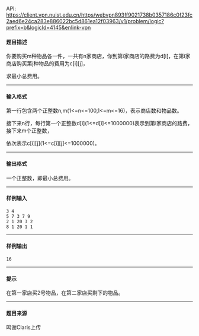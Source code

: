 API: https://client.vpn.nuist.edu.cn/https/webvpn893ff9021738b0357186c0f23fc2aed6e24ca283e886022bc5d861ea12f03963/v1/problem/logic?prefix=b&logicId=4145&enlink-vpn

#### 题目描述

你要购买m种物品各一件，一共有n家商店，你到第i家商店的路费为d\[i\]，在第i家商店购买第j种物品的费用为c\[i\]\[j\]，

求最小总费用。

---

#### 输入格式

第一行包含两个正整数n,m(1<=n<=100,1<=m<=16)，表示商店数和物品数。

接下来n行，每行第一个正整数d\[i\](1<=d\[i\]<=1000000)表示到第i家商店的路费，接下来m个正整数，

依次表示c\[i\]\[j\](1<=c\[i\]\[j\]<=1000000)。

---

#### 输出格式

一个正整数，即最小总费用。

---

#### 样例输入
```
3 4
5 7 3 7 9
2 1 20 3 2
8 1 20 1 1
```

---

#### 样例输出
```
16
```

---

#### 提示

在第一家店买2号物品，在第二家店买剩下的物品。

---

#### 题目来源

鸣谢Claris上传